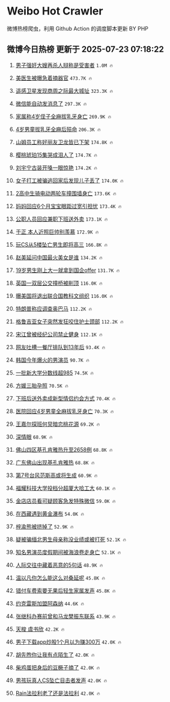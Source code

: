 # Weibo Hot Crawler 



微博热榜爬虫，利用 Github Action 的调度脚本更新 BY PHP 


## 微博今日热榜 更新于 2025-07-23 07:18:22 
1. [男子强奸大嫂再杀人辩称是受害者](https://s.weibo.com/weibo?q=%23%E7%94%B7%E5%AD%90%E5%BC%BA%E5%A5%B8%E5%A4%A7%E5%AB%82%E5%86%8D%E6%9D%80%E4%BA%BA%E8%BE%A9%E7%A7%B0%E6%98%AF%E5%8F%97%E5%AE%B3%E8%80%85%23&t=31&band_rank=1&Refer=top) `1.0M 🔥` 

1. [美医生被曝急着摘器官](https://s.weibo.com/weibo?q=%23%E7%BE%8E%E5%8C%BB%E7%94%9F%E8%A2%AB%E6%9B%9D%E6%80%A5%E7%9D%80%E6%91%98%E5%99%A8%E5%AE%98%23&t=31&band_rank=2&Refer=top) `473.7K 🔥` 

1. [遥感卫星发现商周之际最大城址](https://s.weibo.com/weibo?q=%23%E9%81%A5%E6%84%9F%E5%8D%AB%E6%98%9F%E5%8F%91%E7%8E%B0%E5%95%86%E5%91%A8%E4%B9%8B%E9%99%85%E6%9C%80%E5%A4%A7%E5%9F%8E%E5%9D%80%23&t=31&band_rank=3&Refer=top) `323.3K 🔥` 

1. [微信能自动发消息了](https://s.weibo.com/weibo?q=%23%E5%BE%AE%E4%BF%A1%E8%83%BD%E8%87%AA%E5%8A%A8%E5%8F%91%E6%B6%88%E6%81%AF%E4%BA%86%23&t=31&band_rank=4&Refer=top) `297.3K 🔥` 

1. [家属称4岁侄子全麻拔乳牙身亡](https://s.weibo.com/weibo?q=%23%E5%AE%B6%E5%B1%9E%E7%A7%B04%E5%B2%81%E4%BE%84%E5%AD%90%E5%85%A8%E9%BA%BB%E6%8B%94%E4%B9%B3%E7%89%99%E8%BA%AB%E4%BA%A1%23&t=31&band_rank=5&Refer=top) `269.9K 🔥` 

1. [4岁男童拔乳牙全麻后殒命](https://s.weibo.com/weibo?q=%234%E5%B2%81%E7%94%B7%E7%AB%A5%E6%8B%94%E4%B9%B3%E7%89%99%E5%85%A8%E9%BA%BB%E5%90%8E%E6%AE%92%E5%91%BD%23&t=31&band_rank=6&Refer=top) `206.3K 🔥` 

1. [山姆员工称好丽友卫龙皆已下架](https://s.weibo.com/weibo?q=%23%E5%B1%B1%E5%A7%86%E5%91%98%E5%B7%A5%E7%A7%B0%E5%A5%BD%E4%B8%BD%E5%8F%8B%E5%8D%AB%E9%BE%99%E7%9A%86%E5%B7%B2%E4%B8%8B%E6%9E%B6%23&t=31&band_rank=7&Refer=top) `174.8K 🔥` 

1. [樱桃琥珀15集哭成泪人了](https://s.weibo.com/weibo?q=%E6%A8%B1%E6%A1%83%E7%90%A5%E7%8F%8015%E9%9B%86%E5%93%AD%E6%88%90%E6%B3%AA%E4%BA%BA%E4%BA%86&t=31&band_rank=8&Refer=top) `174.7K 🔥` 

1. [刘宇宁古装开嗓一眼惊艳](https://s.weibo.com/weibo?q=%23%E5%88%98%E5%AE%87%E5%AE%81%E5%8F%A4%E8%A3%85%E5%BC%80%E5%97%93%E4%B8%80%E7%9C%BC%E6%83%8A%E8%89%B3%23&t=31&band_rank=9&Refer=top) `174.2K 🔥` 

1. [女子打工被骗逃回家后发现儿子丢了](https://s.weibo.com/weibo?q=%23%E5%A5%B3%E5%AD%90%E6%89%93%E5%B7%A5%E8%A2%AB%E9%AA%97%E9%80%83%E5%9B%9E%E5%AE%B6%E5%90%8E%E5%8F%91%E7%8E%B0%E5%84%BF%E5%AD%90%E4%B8%A2%E4%BA%86%23&t=31&band_rank=10&Refer=top) `174.0K 🔥` 

1. [2高中生骑电动两轮车撞围墙身亡](https://s.weibo.com/weibo?q=%232%E9%AB%98%E4%B8%AD%E7%94%9F%E9%AA%91%E7%94%B5%E5%8A%A8%E4%B8%A4%E8%BD%AE%E8%BD%A6%E6%92%9E%E5%9B%B4%E5%A2%99%E8%BA%AB%E4%BA%A1%23&t=31&band_rank=11&Refer=top) `173.6K 🔥` 

1. [妈妈回应6个月宝宝眼距过宽引担忧](https://s.weibo.com/weibo?q=%23%E5%A6%88%E5%A6%88%E5%9B%9E%E5%BA%946%E4%B8%AA%E6%9C%88%E5%AE%9D%E5%AE%9D%E7%9C%BC%E8%B7%9D%E8%BF%87%E5%AE%BD%E5%BC%95%E6%8B%85%E5%BF%A7%23&t=31&band_rank=12&Refer=top) `173.4K 🔥` 

1. [公职人员回应兼职下班送外卖](https://s.weibo.com/weibo?q=%23%E5%85%AC%E8%81%8C%E4%BA%BA%E5%91%98%E5%9B%9E%E5%BA%94%E5%85%BC%E8%81%8C%E4%B8%8B%E7%8F%AD%E9%80%81%E5%A4%96%E5%8D%96%23&t=31&band_rank=13&Refer=top) `173.1K 🔥` 

1. [于正 本人近照巨帅别羡慕](https://s.weibo.com/weibo?q=%E4%BA%8E%E6%AD%A3%20%E6%9C%AC%E4%BA%BA%E8%BF%91%E7%85%A7%E5%B7%A8%E5%B8%85%E5%88%AB%E7%BE%A1%E6%85%95&t=31&band_rank=14&Refer=top) `172.9K 🔥` 

1. [玩CS从5楼坠亡男生即将高三](https://s.weibo.com/weibo?q=%23%E7%8E%A9CS%E4%BB%8E5%E6%A5%BC%E5%9D%A0%E4%BA%A1%E7%94%B7%E7%94%9F%E5%8D%B3%E5%B0%86%E9%AB%98%E4%B8%89%23&t=31&band_rank=15&Refer=top) `166.8K 🔥` 

1. [赵美延问中国最火美女是谁](https://s.weibo.com/weibo?q=%E8%B5%B5%E7%BE%8E%E5%BB%B6%E9%97%AE%E4%B8%AD%E5%9B%BD%E6%9C%80%E7%81%AB%E7%BE%8E%E5%A5%B3%E6%98%AF%E8%B0%81&t=31&band_rank=16&Refer=top) `134.2K 🔥` 

1. [19岁男生刚上大一就拿到国企offer](https://s.weibo.com/weibo?q=%2319%E5%B2%81%E7%94%B7%E7%94%9F%E5%88%9A%E4%B8%8A%E5%A4%A7%E4%B8%80%E5%B0%B1%E6%8B%BF%E5%88%B0%E5%9B%BD%E4%BC%81offer%23&t=31&band_rank=17&Refer=top) `131.7K 🔥` 

1. [英国一双层公交撞桥被削顶](https://s.weibo.com/weibo?q=%23%E8%8B%B1%E5%9B%BD%E4%B8%80%E5%8F%8C%E5%B1%82%E5%85%AC%E4%BA%A4%E6%92%9E%E6%A1%A5%E8%A2%AB%E5%89%8A%E9%A1%B6%23&t=31&band_rank=18&Refer=top) `116.0K 🔥` 

1. [曝美国将退出联合国教科文组织](https://s.weibo.com/weibo?q=%23%E6%9B%9D%E7%BE%8E%E5%9B%BD%E5%B0%86%E9%80%80%E5%87%BA%E8%81%94%E5%90%88%E5%9B%BD%E6%95%99%E7%A7%91%E6%96%87%E7%BB%84%E7%BB%87%23&t=31&band_rank=19&Refer=top) `116.0K 🔥` 

1. [特朗普称应调查奥巴马](https://s.weibo.com/weibo?q=%23%E7%89%B9%E6%9C%97%E6%99%AE%E7%A7%B0%E5%BA%94%E8%B0%83%E6%9F%A5%E5%A5%A5%E5%B7%B4%E9%A9%AC%23&t=31&band_rank=20&Refer=top) `112.2K 🔥` 

1. [格鲁吉亚女子突然发狂咬住护士颈部](https://s.weibo.com/weibo?q=%23%E6%A0%BC%E9%B2%81%E5%90%89%E4%BA%9A%E5%A5%B3%E5%AD%90%E7%AA%81%E7%84%B6%E5%8F%91%E7%8B%82%E5%92%AC%E4%BD%8F%E6%8A%A4%E5%A3%AB%E9%A2%88%E9%83%A8%23&t=31&band_rank=21&Refer=top) `112.2K 🔥` 

1. [宋江曾被经纪公司禁止健身](https://s.weibo.com/weibo?q=%23%E5%AE%8B%E6%B1%9F%E6%9B%BE%E8%A2%AB%E7%BB%8F%E7%BA%AA%E5%85%AC%E5%8F%B8%E7%A6%81%E6%AD%A2%E5%81%A5%E8%BA%AB%23&t=31&band_rank=22&Refer=top) `112.1K 🔥` 

1. [网友吐槽一餐厅排队到13年后](https://s.weibo.com/weibo?q=%23%E7%BD%91%E5%8F%8B%E5%90%90%E6%A7%BD%E4%B8%80%E9%A4%90%E5%8E%85%E6%8E%92%E9%98%9F%E5%88%B013%E5%B9%B4%E5%90%8E%23&t=31&band_rank=23&Refer=top) `93.4K 🔥` 

1. [韩国今年爆火的男演员](https://s.weibo.com/weibo?q=%23%E9%9F%A9%E5%9B%BD%E4%BB%8A%E5%B9%B4%E7%88%86%E7%81%AB%E7%9A%84%E7%94%B7%E6%BC%94%E5%91%98%23&t=31&band_rank=24&Refer=top) `90.7K 🔥` 

1. [一批新大学分数线超985](https://s.weibo.com/weibo?q=%23%E4%B8%80%E6%89%B9%E6%96%B0%E5%A4%A7%E5%AD%A6%E5%88%86%E6%95%B0%E7%BA%BF%E8%B6%85985%23&t=31&band_rank=25&Refer=top) `74.5K 🔥` 

1. [方媛三胎孕照](https://s.weibo.com/weibo?q=%23%E6%96%B9%E5%AA%9B%E4%B8%89%E8%83%8E%E5%AD%95%E7%85%A7%23&t=31&band_rank=26&Refer=top) `70.5K 🔥` 

1. [下班后送外卖成新型情侣约会方式](https://s.weibo.com/weibo?q=%E4%B8%8B%E7%8F%AD%E5%90%8E%E9%80%81%E5%A4%96%E5%8D%96%E6%88%90%E6%96%B0%E5%9E%8B%E6%83%85%E4%BE%A3%E7%BA%A6%E4%BC%9A%E6%96%B9%E5%BC%8F&t=31&band_rank=27&Refer=top) `70.4K 🔥` 

1. [医院回应4岁男童全麻拔乳牙身亡](https://s.weibo.com/weibo?q=%23%E5%8C%BB%E9%99%A2%E5%9B%9E%E5%BA%944%E5%B2%81%E7%94%B7%E7%AB%A5%E5%85%A8%E9%BA%BB%E6%8B%94%E4%B9%B3%E7%89%99%E8%BA%AB%E4%BA%A1%23&t=31&band_rank=28&Refer=top) `70.3K 🔥` 

1. [王嘉尔探班何炅暗恋桃花源](https://s.weibo.com/weibo?q=%E7%8E%8B%E5%98%89%E5%B0%94%E6%8E%A2%E7%8F%AD%E4%BD%95%E7%82%85%E6%9A%97%E6%81%8B%E6%A1%83%E8%8A%B1%E6%BA%90&t=31&band_rank=29&Refer=top) `69.2K 🔥` 

1. [深情眼](https://s.weibo.com/weibo?q=%E6%B7%B1%E6%83%85%E7%9C%BC&t=31&band_rank=30&Refer=top) `68.9K 🔥` 

1. [佛山四区基孔肯雅热升至2658例](https://s.weibo.com/weibo?q=%E4%BD%9B%E5%B1%B1%E5%9B%9B%E5%8C%BA%E5%9F%BA%E5%AD%94%E8%82%AF%E9%9B%85%E7%83%AD%E5%8D%87%E8%87%B32658%E4%BE%8B&t=31&band_rank=31&Refer=top) `68.8K 🔥` 

1. [广东佛山出现基孔肯雅热](https://s.weibo.com/weibo?q=%23%E5%B9%BF%E4%B8%9C%E4%BD%9B%E5%B1%B1%E5%87%BA%E7%8E%B0%E5%9F%BA%E5%AD%94%E8%82%AF%E9%9B%85%E7%83%AD%23&t=31&band_rank=32&Refer=top) `68.8K 🔥` 

1. [第7号台风范斯高或将生成](https://s.weibo.com/weibo?q=%23%E7%AC%AC7%E5%8F%B7%E5%8F%B0%E9%A3%8E%E8%8C%83%E6%96%AF%E9%AB%98%E6%88%96%E5%B0%86%E7%94%9F%E6%88%90%23&t=31&band_rank=33&Refer=top) `60.9K 🔥` 

1. [福耀科技大学投档分超厦大哈工大](https://s.weibo.com/weibo?q=%23%E7%A6%8F%E8%80%80%E7%A7%91%E6%8A%80%E5%A4%A7%E5%AD%A6%E6%8A%95%E6%A1%A3%E5%88%86%E8%B6%85%E5%8E%A6%E5%A4%A7%E5%93%88%E5%B7%A5%E5%A4%A7%23&t=31&band_rank=34&Refer=top) `60.1K 🔥` 

1. [金店店员看可疑顾客急发特殊微信](https://s.weibo.com/weibo?q=%23%E9%87%91%E5%BA%97%E5%BA%97%E5%91%98%E7%9C%8B%E5%8F%AF%E7%96%91%E9%A1%BE%E5%AE%A2%E6%80%A5%E5%8F%91%E7%89%B9%E6%AE%8A%E5%BE%AE%E4%BF%A1%23&t=31&band_rank=35&Refer=top) `59.0K 🔥` 

1. [在西藏遇到黄金瀑布](https://s.weibo.com/weibo?q=%23%E5%9C%A8%E8%A5%BF%E8%97%8F%E9%81%87%E5%88%B0%E9%BB%84%E9%87%91%E7%80%91%E5%B8%83%23&t=31&band_rank=36&Refer=top) `54.0K 🔥` 

1. [梓渝熊被挤掉了](https://s.weibo.com/weibo?q=%23%E6%A2%93%E6%B8%9D%E7%86%8A%E8%A2%AB%E6%8C%A4%E6%8E%89%E4%BA%86%23&t=31&band_rank=37&Refer=top) `52.9K 🔥` 

1. [疑被骗缅北男生母亲称没业绩或被打死](https://s.weibo.com/weibo?q=%23%E7%96%91%E8%A2%AB%E9%AA%97%E7%BC%85%E5%8C%97%E7%94%B7%E7%94%9F%E6%AF%8D%E4%BA%B2%E7%A7%B0%E6%B2%A1%E4%B8%9A%E7%BB%A9%E6%88%96%E8%A2%AB%E6%89%93%E6%AD%BB%23&t=31&band_rank=38&Refer=top) `52.1K 🔥` 

1. [知名男演员度假期间被海浪卷走身亡](https://s.weibo.com/weibo?q=%23%E7%9F%A5%E5%90%8D%E7%94%B7%E6%BC%94%E5%91%98%E5%BA%A6%E5%81%87%E6%9C%9F%E9%97%B4%E8%A2%AB%E6%B5%B7%E6%B5%AA%E5%8D%B7%E8%B5%B0%E8%BA%AB%E4%BA%A1%23&t=31&band_rank=39&Refer=top) `52.1K 🔥` 

1. [人际交往中藏着恶意的5句话](https://s.weibo.com/weibo?q=%23%E4%BA%BA%E9%99%85%E4%BA%A4%E5%BE%80%E4%B8%AD%E8%97%8F%E7%9D%80%E6%81%B6%E6%84%8F%E7%9A%845%E5%8F%A5%E8%AF%9D%23&t=31&band_rank=40&Refer=top) `48.9K 🔥` 

1. [温以凡你怎么能这么对桑延呢](https://s.weibo.com/weibo?q=%E6%B8%A9%E4%BB%A5%E5%87%A1%E4%BD%A0%E6%80%8E%E4%B9%88%E8%83%BD%E8%BF%99%E4%B9%88%E5%AF%B9%E6%A1%91%E5%BB%B6%E5%91%A2&t=31&band_rank=41&Refer=top) `45.8K 🔥` 

1. [错付车费索要无果后轻生家属发声](https://s.weibo.com/weibo?q=%23%E9%94%99%E4%BB%98%E8%BD%A6%E8%B4%B9%E7%B4%A2%E8%A6%81%E6%97%A0%E6%9E%9C%E5%90%8E%E8%BD%BB%E7%94%9F%E5%AE%B6%E5%B1%9E%E5%8F%91%E5%A3%B0%23&t=31&band_rank=42&Refer=top) `45.8K 🔥` 

1. [约克雷斯加盟阿森纳](https://s.weibo.com/weibo?q=%23%E7%BA%A6%E5%85%8B%E9%9B%B7%E6%96%AF%E5%8A%A0%E7%9B%9F%E9%98%BF%E6%A3%AE%E7%BA%B3%23&t=31&band_rank=43&Refer=top) `44.6K 🔥` 

1. [张继科办赛前曾和马龙樊振东联系](https://s.weibo.com/weibo?q=%23%E5%BC%A0%E7%BB%A7%E7%A7%91%E5%8A%9E%E8%B5%9B%E5%89%8D%E6%9B%BE%E5%92%8C%E9%A9%AC%E9%BE%99%E6%A8%8A%E6%8C%AF%E4%B8%9C%E8%81%94%E7%B3%BB%23&t=31&band_rank=44&Refer=top) `43.9K 🔥` 

1. [天梭 虞书欣](https://s.weibo.com/weibo?q=%E5%A4%A9%E6%A2%AD%20%E8%99%9E%E4%B9%A6%E6%AC%A3&t=31&band_rank=45&Refer=top) `42.2K 🔥` 

1. [男子下载app炒股1个月以为赚300万](https://s.weibo.com/weibo?q=%23%E7%94%B7%E5%AD%90%E4%B8%8B%E8%BD%BDapp%E7%82%92%E8%82%A11%E4%B8%AA%E6%9C%88%E4%BB%A5%E4%B8%BA%E8%B5%9A300%E4%B8%87%23&t=31&band_rank=46&Refer=top) `42.0K 🔥` 

1. [胡先煦你让我有点陌生了](https://s.weibo.com/weibo?q=%E8%83%A1%E5%85%88%E7%85%A6%E4%BD%A0%E8%AE%A9%E6%88%91%E6%9C%89%E7%82%B9%E9%99%8C%E7%94%9F%E4%BA%86&t=31&band_rank=47&Refer=top) `42.0K 🔥` 

1. [柴鸡蛋把身后的豆橛子摘了](https://s.weibo.com/weibo?q=%E6%9F%B4%E9%B8%A1%E8%9B%8B%E6%8A%8A%E8%BA%AB%E5%90%8E%E7%9A%84%E8%B1%86%E6%A9%9B%E5%AD%90%E6%91%98%E4%BA%86&t=31&band_rank=48&Refer=top) `42.0K 🔥` 

1. [男孩玩真人CS坠亡目击者发声](https://s.weibo.com/weibo?q=%23%E7%94%B7%E5%AD%A9%E7%8E%A9%E7%9C%9F%E4%BA%BACS%E5%9D%A0%E4%BA%A1%E7%9B%AE%E5%87%BB%E8%80%85%E5%8F%91%E5%A3%B0%23&t=31&band_rank=49&Refer=top) `42.0K 🔥` 

1. [Rain法拉利老了还是法拉利](https://s.weibo.com/weibo?q=%23Rain%E6%B3%95%E6%8B%89%E5%88%A9%E8%80%81%E4%BA%86%E8%BF%98%E6%98%AF%E6%B3%95%E6%8B%89%E5%88%A9%23&t=31&band_rank=50&Refer=top) `42.0K 🔥` 

